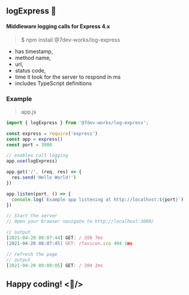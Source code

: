 ## logExpress :tractor:
#### Middleware logging calls for Express 4.x 

> $ npm install @7dev-works/log-express

* has timestamp,
* method name,
* url,
* status code,
* time it took for the server to respond in ms
* includes TypeScript definitions

### Example

> app.js 
```javascript
import { logExpress } from '@7dev-works/log-express';

const express = require('express')
const app = express()
const port = 3000

// enables call logging 
app.use(logExpress)

app.get('/', (req, res) => {
  res.send('Hello World!')
})

app.listen(port, () => {
  console.log(`Example app listening at http://localhost:${port}`)
})

// Start the server
// Open your browser navigate to http://localhost:3000/

// output
[2021-04-20 08:07:44] GET: / 200 7ms
[2021-04-20 08:07:45] GET: /favicon.ico 404 1ms

// refresh the page
// output
[2021-04-20 08:08:05] GET: / 304 2ms
```

## Happy coding!  <:beer:/>

